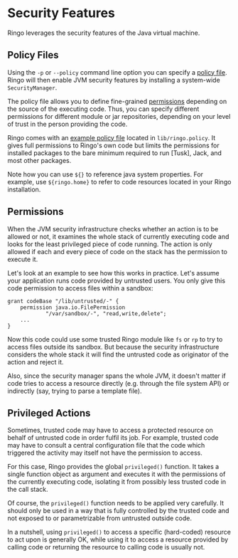 # Security Features

Ringo leverages the security features of the Java virtual machine. 

## Policy Files 

Using the `-p` or `--policy` command line option you can specify a [policy file]. Ringo will then enable JVM security features by installing a system-wide `SecurityManager`. 

The policy file allows you to define fine-grained [permissions] depending on the source of the executing code. Thus, you can specify different permissions for different module or jar repositories, depending on your level of trust in the person providing the code. 

Ringo comes with an [example policy file] located in `lib/ringo.policy`. It gives full permissions to Ringo's own code but limits the permissions for installed packages to the bare minimum required to run [Tusk], Jack, and most other packages.

Note how you can use `${}` to reference java system properties. For example, use `${ringo.home}` to refer to code resources located in your Ringo installation.

## Permissions

When the JVM security infrastructure checks whether an action is to be allowed or not, it examines the whole stack of currently executing code and looks for the least privileged piece of code running. The action is only allowed if each and every piece of code on the stack has the permission to execute it. 

Let's look at an example to see how this works in practice. Let's assume your application runs code provided by untrusted users. You only give this code permission to access files within a sandbox:

    grant codeBase "/lib/untrusted/-" {
        permission java.io.FilePermission
                "/var/sandbox/-", "read,write,delete";
        ...
    }

Now this code could use some trusted Ringo module like `fs` or `rp` to try to access files outside its sandbox. But because the security infrastructure considers the whole stack it will find the untrusted code as originator of the action and reject it. 

Also, since the security manager spans the whole JVM, it doesn't matter if code tries to access a resource directly (e.g. through the file system API) or indirectly (say, trying to parse a template file). 

## Privileged Actions

Sometimes, trusted code may have to access a protected resource on behalf of untrusted code in order fulfil its job. For example, trusted code may have to consult a central configuration file that the code which triggered the activity may itself not have the permission to access. 

For this case, Ringo provides the global `privileged()` function. It takes a single function object as argument and executes it with the permissions of the currently executing code, isolating it from possibly less trusted code in the call stack.

Of course, the `privileged()` function needs to be applied very carefully. It should only be used in a way that is fully controlled by the trusted code and not exposed to or parametrizable from untrusted outside code.

In a nutshell, using `privileged()` to access a specific (hard-coded) resource to act upon is generally OK, while using it to access a resource provided by calling code or returning the resource to calling code is usually not.

[policy file]: http://java.sun.com/j2se/1.4.2/docs/guide/security/PolicyFiles.html
[permissions]: http://java.sun.com/j2se/1.4.2/docs/guide/security/permissions.html
[example policy file]: http://github.com/ringo/ringojs/blob/master/lib/ringo.policy
